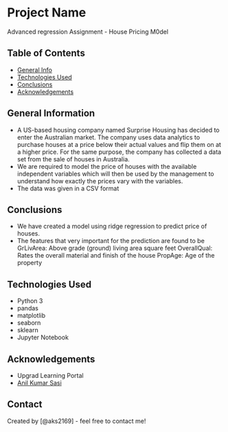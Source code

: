 # Project Name
Advanced regression Assignment - House Pricing M0del


## Table of Contents
* [General Info](#general-information)
* [Technologies Used](#technologies-used)
* [Conclusions](#conclusions)
* [Acknowledgements](#acknowledgements)

## General Information
- A US-based housing company named Surprise Housing has decided to enter the Australian market. The company uses data analytics to purchase houses at a price below their actual values and flip them on at a higher price. For the same purpose, the company has collected a data set from the sale of houses in Australia.
- We are required to model the price of houses with the available independent variables which will then be used by the management to understand how exactly the prices vary with the variables. 
- The data was given in a CSV format

## Conclusions
- We have created a model using ridge regression to predict price of houses. 
- The features that very important for  the prediction are found to be 
    GrLivArea: Above grade (ground) living area square feet 
    OverallQual: Rates the overall material and finish of the house 
    PropAge: Age of the property

## Technologies Used
- Python 3
- pandas
- matplotlib
- seaborn
- sklearn
- Jupyter Notebook

## Acknowledgements
- Upgrad Learning Portal
- [Anil Kumar Sasi](https://github.com/aks2169/)

## Contact
Created by [@aks2169] - feel free to contact me!